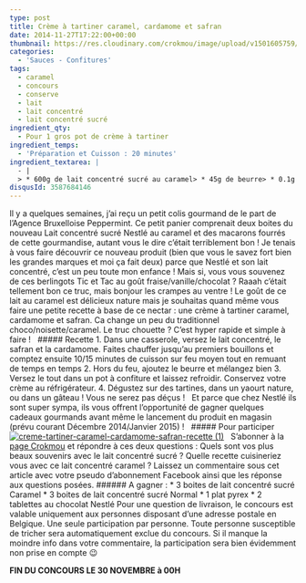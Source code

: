 ```yaml
---
type: post
title: Crème à tartiner caramel, cardamome et safran
date: 2014-11-27T17:22:00+00:00
thumbnail: https://res.cloudinary.com/crokmou/image/upload/v1501605759/creme-tartiner-caramel-cardamome-safran-recette-73x110_c9c4e7.jpg
categories: 
  - 'Sauces - Confitures'
tags: 
  - caramel
  - concours
  - conserve
  - lait
  - lait concentré
  - lait concentré sucré
ingredient_qty: 
  - Pour 1 gros pot de crème à tartiner
ingredient_temps: 
  - 'Préparation et Cuisson : 20 minutes'
ingredient_textarea: |
  - |
  > * 600g de lait concentré sucré au caramel> * 45g de beurre> * 0.1g de safran (1 dose)> * 10 à 15 graines de cardamome (ou 1càc de cardamome moulue)
disqusId: 3587684146
---
```


Il y a quelques semaines, j’ai reçu un petit colis gourmand de le part de l’Agence Bruxelloise Peppermint. Ce petit panier comprenait deux boites du nouveau Lait concentré sucré Nestlé au caramel et des macarons fourrés de cette gourmandise, autant vous le dire c’était terriblement bon ! Je tenais à vous faire découvrir ce nouveau produit (bien que vous le savez fort bien les grandes marques et moi ça fait deux) parce que Nestlé et son lait concentré, c’est un peu toute mon enfance ! Mais si, vous vous souvenez de ces berlingots Tic et Tac au goût fraise/vanille/chocolat ? Raaah c’était tellement bon ce truc, mais bonjour les crampes au ventre ! Le goût de ce lait au caramel est délicieux nature mais je souhaitas quand même vous faire une petite recette à base de ce nectar : une crème à tartiner caramel, cardamome et safran. Ca change un peu du traditionnel choco/noisette/caramel. Le truc chouette ? C’est hyper rapide et simple à faire !   ##### Recette 1\. Dans une casserole, versez le lait concentré, le safran et la cardamome. Faites chauffer jusqu’au premiers bouillons et comptez ensuite 10/15 minutes de cuisson sur feu moyen tout en remuant de temps en temps 2\. Hors du feu, ajoutez le beurre et mélangez bien 3\. Versez le tout dans un pot à confiture et laissez refroidir. Conservez votre crème au réfrigérateur. 4\. Dégustez sur des tartines, dans un yaourt nature, ou dans un gâteau ! Vous ne serez pas déçus !   Et parce que chez Nestlé ils sont super sympa, ils vous offrent l’opportunité de gagner quelques cadeaux gourmands avant même le lancement du produit en magasin (prévu courant Décembre 2014/Janvier 2015) !   ##### Pour participer[![creme-tartiner-caramel-cardamome-safran-recette (1)](https://res.cloudinary.com/crokmou/image/upload/v1501605760/creme-tartiner-caramel-cardamome-safran-recette-1_zycgep.jpg)](https://res.cloudinary.com/crokmou/image/upload/v1501605760/creme-tartiner-caramel-cardamome-safran-recette-1_zycgep.jpg)   S’abonner à la [page Crokmou](https://www.facebook.com/crokmou.blog) et répondre à ces deux questions : Quels sont vos plus beaux souvenirs avec le lait concentré sucré ? Quelle recette cuisineriez vous avec ce lait concentré caramel ? Laissez un commentaire sous cet article avec votre pseudo d’abonnement Facebook ainsi que les réponse aux questions posées. ###### A gagner : * 3 boites de lait concentré sucré Caramel * 3 boites de lait concentré sucré Normal * 1 plat pyrex * 2 tablettes au chocolat Nestlé Pour une question de livraison, le concours est valable uniquement aux personnes disposant d’une adresse postale en Belgique. Une seule participation par personne. Toute personne susceptible de tricher sera automatiquement exclue du concours. Si il manque la moindre info dans votre commentaire, la participation sera bien évidemment non prise en compte 😉  

**FIN DU CONCOURS LE 30 NOVEMBRE à 00H**